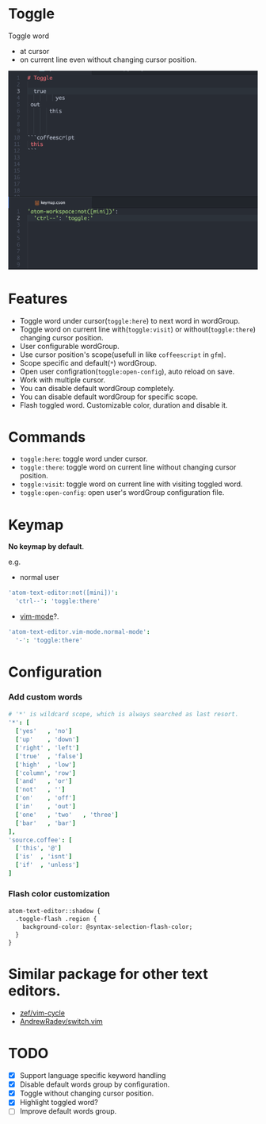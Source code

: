 # Toggle

Toggle word
 - at cursor
 - on current line even without changing cursor position.

![gif](https://raw.githubusercontent.com/t9md/t9md/1c92b38b8e1e8c2fd592f3befcd673f896246271/img/atom-toggle.gif)

# Features

* Toggle word under cursor(`toggle:here`) to next word in wordGroup.
* Toggle word on current line with(`toggle:visit`) or without(`toggle:there`) changing cursor position.
* User configurable wordGroup.
* Use cursor position's scope(usefull in like `coffeescript` in `gfm`).
* Scope specific and default(`*`) wordGroup.
* Open user configration(`toggle:open-config`), auto reload on save.
* Work with multiple cursor.
* You can disable default wordGroup completely.
* You can disable default wordGroup for specific scope.
* Flash toggled word. Customizable color, duration and disable it.

# Commands

* `toggle:here`: toggle word under cursor.
* `toggle:there`: toggle word on current line without changing cursor position.
* `toggle:visit`: toggle word on current line with visiting toggled word.
* `toggle:open-config`: open user's wordGroup configuration file.

# Keymap

**No keymap by default**.

e.g.

* normal user

```coffeescript
'atom-text-editor:not([mini])':
  'ctrl--': 'toggle:there'
```

* [vim-mode](https://atom.io/packages/vim-mode)?.

```coffeescript
'atom-text-editor.vim-mode.normal-mode':
  '-': 'toggle:there'
```

# Configuration

### Add custom words

```coffeescript
# '*' is wildcard scope, which is always searched as last resort.
'*': [
  ['yes'   , 'no']
  ['up'    , 'down']
  ['right' , 'left']
  ['true'  , 'false']
  ['high'  , 'low']
  ['column', 'row']
  ['and'   , 'or']
  ['not'   , '']
  ['on'    , 'off']
  ['in'    , 'out']
  ['one'   , 'two'   , 'three']
  ['bar'   , 'bar']
],
'source.coffee': [
  ['this', '@']
  ['is'  , 'isnt']
  ['if'  , 'unless']
]
```

### Flash color customization

```less
atom-text-editor::shadow {
  .toggle-flash .region {
    background-color: @syntax-selection-flash-color;
  }
}
```

# Similar package for other text editors.

* [zef/vim-cycle](https://github.com/zef/vim-cycle)
* [AndrewRadev/switch.vim](https://github.com/AndrewRadev/switch.vim)

# TODO
* [x] Support language specific keyword handling
* [x] Disable default words group by configuration.
* [x] Toggle without changing cursor position.
* [x] Highlight toggled word?
* [ ] Improve default words group.

